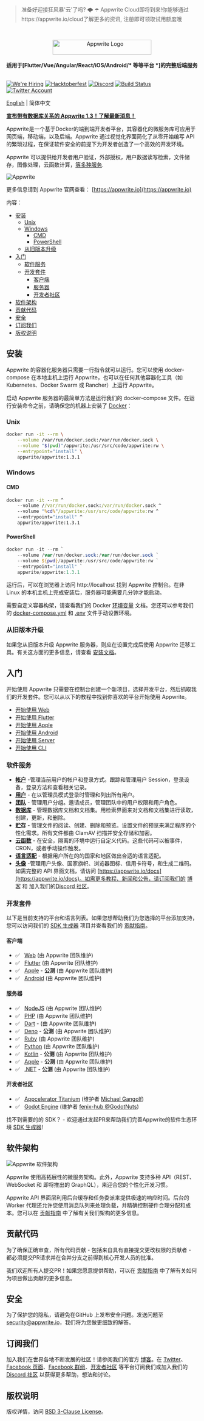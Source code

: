 > 准备好迎接狂风暴'云'了吗? 🌩 ☂️
> Appwrite Cloud即将到来!你能够通过https://appwrite.io/cloud了解更多的资讯, 注册即可领取试用额度哦

<br />
<p align="center">
    <a href="https://appwrite.io" target="_blank"><img width="260" height="39" src="https://appwrite.io/images/appwrite.svg" alt="Appwrite Logo"></a>
    <br />
    <br />
    <b>适用于[Flutter/Vue/Angular/React/iOS/Android/* 等等平台 *]的完整后端服务</b>
    <br />
    <br />
</p>

<!-- [![Build Status](https://img.shields.io/travis/com/appwrite/appwrite?style=flat-square)](https://travis-ci.com/appwrite/appwrite) -->
[![We're Hiring](https://img.shields.io/static/v1?label=We're&message=Hiring&color=blue&style=flat-square)](https://appwrite.io/company/careers)
[![Hacktoberfest](https://img.shields.io/static/v1?label=hacktoberfest&message=friendly&color=191120&style=flat-square)](https://hacktoberfest.appwrite.io)
[![Discord](https://img.shields.io/discord/564160730845151244?label=discord&style=flat-square)](https://appwrite.io/discord?r=Github)
[![Build Status](https://img.shields.io/github/actions/workflow/status/appwrite/appwrite/tests.yml?branch=master&label=tests&style=flat-square)](https://github.com/appwrite/appwrite/actions)
[![Twitter Account](https://img.shields.io/twitter/follow/appwrite?color=00acee&label=twitter&style=flat-square)](https://twitter.com/appwrite)

<!-- [![Docker Pulls](https://img.shields.io/docker/pulls/appwrite/appwrite?color=f02e65&style=flat-square)](https://hub.docker.com/r/appwrite/appwrite) -->
<!-- [![Translate](https://img.shields.io/badge/translate-f02e65?style=flat-square)](docs/tutorials/add-translations.md) -->
<!-- [![Swag Store](https://img.shields.io/badge/swag%20store-f02e65?style=flat-square)](https://store.appwrite.io) -->

[English](README.md) | 简体中文

[**宣布带有数据库关系的 Appwrite 1.3！了解最新消息！**](https://dev.to/appwrite/join-celebrations-appwrite-13-ships-relationships-57fc)

Appwrite是一个基于Docker的端到端开发者平台，其容器化的微服务库可应用于网页端，移动端，以及后端。Appwrite 通过视觉化界面简化了从零开始编写 API 的繁琐过程，在保证软件安全的前提下为开发者创造了一个高效的开发环境。

Appwrite 可以提供给开发者用户验证，外部授权，用户数据读写检索，文件储存，图像处理，云函数计算，[等多种服务](https://appwrite.io/docs).

![Appwrite](public/images/github.png)

更多信息请到 Appwrite 官网查看： [https://appwrite.io](https://appwrite.io)

内容：

- [安装](#安装)
  - [Unix](#unix)
  - [Windows](#windows)
    - [CMD](#cmd)
    - [PowerShell](#powershell)
  - [从旧版本升级](#从旧版本升级)
- [入门](#入门)
  - [软件服务](#软件服务)
  - [开发套件](#开发套件)
    - [客户端](#客户端)
    - [服务器](#服务器)
    - [开发者社区](#开发者社区)
- [软件架构](#软件架构)
- [贡献代码](#贡献代码)
- [安全](#安全)
- [订阅我们](#订阅我们)
- [版权说明](#版权说明)

## 安装

Appwrite 的容器化服务器只需要一行指令就可以运行。您可以使用 docker-compose 在本地主机上运行 Appwrite，也可以在任何其他容器化工具（如 Kubernetes、Docker Swarm 或 Rancher）上运行 Appwrite。

启动 Appwrite 服务器的最简单方法是运行我们的 docker-compose 文件。在运行安装命令之前，请确保您的机器上安装了 [Docker](https://dockerdocs.cn/get-docker/index.html)：

### Unix

```bash
docker run -it --rm \
    --volume /var/run/docker.sock:/var/run/docker.sock \
    --volume "$(pwd)"/appwrite:/usr/src/code/appwrite:rw \
    --entrypoint="install" \
    appwrite/appwrite:1.3.1
```

### Windows

#### CMD

```cmd
docker run -it --rm ^
    --volume //var/run/docker.sock:/var/run/docker.sock ^
    --volume "%cd%"/appwrite:/usr/src/code/appwrite:rw ^
    --entrypoint="install" ^
    appwrite/appwrite:1.3.1
```

#### PowerShell

```powershell
docker run -it --rm `
    --volume /var/run/docker.sock:/var/run/docker.sock `
    --volume ${pwd}/appwrite:/usr/src/code/appwrite:rw `
    --entrypoint="install" `
    appwrite/appwrite:1.3.1
```

运行后，可以在浏览器上访问 http://localhost 找到 Appwrite 控制台。在非 Linux 的本机主机上完成安装后，服务器可能需要几分钟才能启动。


需要自定义容器构架，请查看我们的 Docker [环境变量](https://appwrite.io/docs/environment-variables) 文档。您还可以参考我们的 [docker-compose.yml](https://appwrite.io/install/compose) 和 [.env](https://appwrite.io/install/env) 文件手动设置环境。

### 从旧版本升级

如果您从旧版本升级 Appwrite 服务器，则应在设置完成后使用 Appwrite 迁移工具。有关这方面的更多信息，请查看 [安装文档](https://appwrite.io/docs/installation)。

## 入门

开始使用 Appwrite 只需要在控制台创建一个新项目，选择开发平台，然后抓取我们的开发套件。您可以从以下的教程中找到你喜欢的平台开始使用 Appwrite。

* [开始使用 Web](https://appwrite.io/docs/getting-started-for-web)
* [开始使用 Flutter](https://appwrite.io/docs/getting-started-for-flutter)
* [开始使用 Apple](https://appwrite.io/docs/getting-started-for-apple)
* [开始使用 Android](https://appwrite.io/docs/getting-started-for-android)
* [开始使用 Server](https://appwrite.io/docs/getting-started-for-server)
* [开始使用 CLI](https://appwrite.io/docs/command-line)

### 软件服务

* [**帐户**](https://appwrite.io/docs/client/account) -管理当前用户的帐户和登录方式。跟踪和管理用户 Session，登录设备，登录方法和查看相关记录。
* [**用户**](https://appwrite.io/docs/server/users) - 在以管理员模式登录时管理和列出所有用户。
* [**团队**](https://appwrite.io/docs/client/teams) - 管理用户分组。邀请成员，管理团队中的用户权限和用户角色。
* [**数据库**](https://appwrite.io/docs/client/databases) - 管理数据库文档和文档集。用检索界面来对文档和文档集进行读取，创建，更新，和删除。
* [**贮存**](https://appwrite.io/docs/client/storage) - 管理文件的阅读、创建、删除和预览。设置文件的预览来满足程序的个性化需求。所有文件都由 ClamAV 扫描并安全存储和加密。
* [**云函数**](https://appwrite.io/docs/server/functions) - 在安全，隔离的环境中运行自定义代码。这些代码可以被事件，CRON，或者手动操作触发。
* [**语言适配**](https://appwrite.io/docs/client/locale) - 根据用户所在的的国家和地区做出合适的语言适配。
* [**头像**](https://appwrite.io/docs/client/avatars) -管理用户头像、国家旗帜、浏览器图标、信用卡符号，和生成二维码。 
如需完整的 API 界面文档，请访问 [https://appwrite.io/docs](https://appwrite.io/docs)。如需更多教程、新闻和公告，请订阅我们的 [博客](https://medium.com/appwrite-io) 和 加入我们的[Discord 社区](https://discord.gg/GSeTUeA)。

### 开发套件

以下是当前支持的平台和语言列表。如果您想帮助我们为您选择的平台添加支持，您可以访问我们的 [SDK 生成器](https://github.com/appwrite/sdk-generator) 项目并查看我们的 [贡献指南](https://github.com/appwrite/sdk-generator/blob/master/CONTRIBUTING.md)。

#### 客户端
* ✅  &nbsp; [Web](https://github.com/appwrite/sdk-for-web) (由 Appwrite 团队维护)
* ✅  &nbsp; [Flutter](https://github.com/appwrite/sdk-for-flutter) (由 Appwrite 团队维护)
* ✅  &nbsp; [Apple](https://github.com/appwrite/sdk-for-apple) - **公测** (由 Appwrite 团队维护)
* ✅  &nbsp; [Android](https://github.com/appwrite/sdk-for-android) (由 Appwrite 团队维护)

#### 服务器
* ✅  &nbsp; [NodeJS](https://github.com/appwrite/sdk-for-node) (由 Appwrite 团队维护)
* ✅  &nbsp; [PHP](https://github.com/appwrite/sdk-for-php) (由 Appwrite 团队维护)
* ✅  &nbsp; [Dart](https://github.com/appwrite/sdk-for-dart) - (由 Appwrite 团队维护)
* ✅  &nbsp; [Deno](https://github.com/appwrite/sdk-for-deno) - **公测** (由 Appwrite 团队维护)
* ✅  &nbsp; [Ruby](https://github.com/appwrite/sdk-for-ruby) (由 Appwrite 团队维护)
* ✅  &nbsp; [Python](https://github.com/appwrite/sdk-for-python) (由 Appwrite 团队维护)
* ✅  &nbsp; [Kotlin](https://github.com/appwrite/sdk-for-kotlin) - **公测** (由 Appwrite 团队维护)
* ✅  &nbsp; [Apple](https://github.com/appwrite/sdk-for-apple) - **公测** (由 Appwrite 团队维护)
* ✅  &nbsp; [.NET](https://github.com/appwrite/sdk-for-dotnet) - **公测** (由 Appwrite 团队维护)

#### 开发者社区
* ✅  &nbsp; [Appcelerator Titanium](https://github.com/m1ga/ti.appwrite) (维护者 [Michael Gangolf](https://github.com/m1ga/))  
* ✅  &nbsp; [Godot Engine](https://github.com/GodotNuts/appwrite-sdk) (维护者 [fenix-hub @GodotNuts](https://github.com/fenix-hub))  

找不到需要的的 SDK？ - 欢迎通过发起PR来帮助我们完善Appwrite的软件生态环境 [SDK 生成器](https://github.com/appwrite/sdk-generator)!


## 软件架构

![Appwrite 软件架构](docs/specs/overview.drawio.svg)

Appwrite 使用高拓展性的微服务架构。此外，Appwrite 支持多种 API（REST、WebSocket 和 即将推出的 GraphQL），来迎合您的个性化开发习惯。

Appwrite API 界面层利用后台缓存和任务委派来提供极速的响应时间。后台的 Worker 代理还允许您使用消息队列来处理负载，并精确控制硬件合理分配和成本。您可以在 [贡献指南](CONTRIBUTING.md#architecture-1) 中了解有关我们架构的更多信息。

## 贡献代码

为了确保正确审查，所有代码贡献 - 包括来自具有直接提交更改权限的贡献者 - 都必须提交PR请求并在合并分支之前得到核心开发人员的批准。

我们欢迎所有人提交PR！如果您愿意提供帮助，可以在 [贡献指南](CONTRIBUTING.md) 中了解有关如何为项目做出贡献的更多信息。

## 安全

为了保护您的隐私，请避免在GitHub 上发布安全问题。发送问题至 security@appwrite.io，我们将为您做更细致的解答。

## 订阅我们

加入我们在世界各地不断发展的社区！请参阅我们的官方 [博客](https://medium.com/appwrite-io)。在 [Twitter](https://twitter.com/appwrite)、[Facebook 页面](https://www.facebook.com/appwrite.io)、[Facebook 群组](https://www.facebook.com/appwrite.io/groups/)、[开发者社区](https://dev.to/appwrite) 等平台订阅我们或加入我们的 [Discord 社区](https://discord.gg/GSeTUeA) 以获得更多帮助，想法和讨论。

## 版权说明

版权详情，访问 [BSD 3-Clause License](./LICENSE)。
